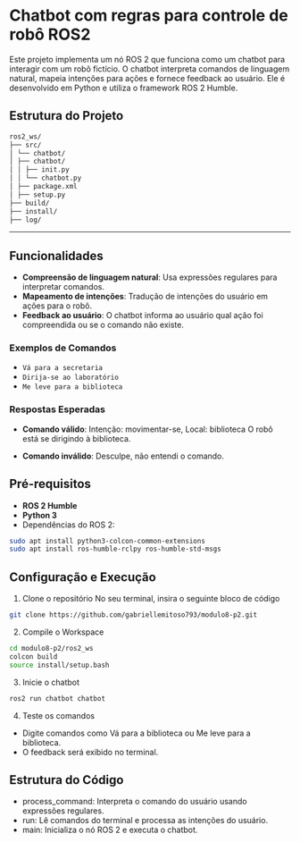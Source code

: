 # Chatbot com regras para controle de robô ROS2

Este projeto implementa um nó ROS 2 que funciona como um chatbot para interagir com um robô fictício. O chatbot interpreta comandos de linguagem natural, mapeia intenções para ações e fornece feedback ao usuário. Ele é desenvolvido em Python e utiliza o framework ROS 2 Humble.

## Estrutura do Projeto
```bash
ros2_ws/ 
├── src/ 
│ └── chatbot/ 
│ ├── chatbot/ 
│ │ ├── init.py 
│ │ └── chatbot.py 
│ ├── package.xml 
│ ├── setup.py 
├── build/ 
├── install/ 
├── log/
```
---

## Funcionalidades

- **Compreensão de linguagem natural**: Usa expressões regulares para interpretar comandos.
- **Mapeamento de intenções**: Tradução de intenções do usuário em ações para o robô.
- **Feedback ao usuário**: O chatbot informa ao usuário qual ação foi compreendida ou se o comando não existe.

### Exemplos de Comandos

- `Vá para a secretaria`
- `Dirija-se ao laboratório`
- `Me leve para a biblioteca`

### Respostas Esperadas

- **Comando válido**:
Intenção: movimentar-se, Local: biblioteca O robô está se dirigindo à biblioteca.

- **Comando inválido**:
Desculpe, não entendi o comando.


## Pré-requisitos

- **ROS 2 Humble**
- **Python 3**
- Dependências do ROS 2:
```bash
sudo apt install python3-colcon-common-extensions
sudo apt install ros-humble-rclpy ros-humble-std-msgs
```

## Configuração e Execução

1) Clone o repositório 
No seu terminal, insira o seguinte bloco de código
```bash
git clone https://github.com/gabriellemitoso793/modulo8-p2.git
```
2) Compile o Workspace
```bash
cd modulo8-p2/ros2_ws
colcon build
source install/setup.bash
```
3) Inicie o chatbot
```bash
ros2 run chatbot chatbot
```
4) Teste os comandos
- Digite comandos como Vá para a biblioteca ou Me leve para a biblioteca.
- O feedback será exibido no terminal.

## Estrutura do Código
- process_command: Interpreta o comando do usuário usando expressões regulares.
- run: Lê comandos do terminal e processa as intenções do usuário.
- main: Inicializa o nó ROS 2 e executa o chatbot.
